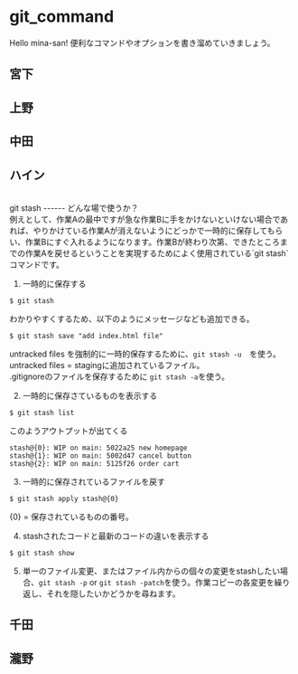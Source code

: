 # git_command
Hello mina-san!
便利なコマンドやオプションを書き溜めていきましょう。

## 宮下

## 上野

## 中田

## ハイン
<br>
git stash
------
どんな場で使うか？<br>
例えとして、作業Aの最中ですが急な作業Bに手をかけないといけない場合であれば、やりかけている作業Aが消えないようにどっかで一時的に保存してもらい、作業Bにすぐ入れるようになります。作業Bが終わり次第、できたところまでの作業Aを戻せるということを実現するためによく使用されている`git stash`コマンドです。<br>

1. 一時的に保存する
```
$ git stash
```
わかりやすくするため、以下のようにメッセージなども追加できる。
```
$ git stash save "add index.html file"
```
untracked files を強制的に一時的保存するために、`git stash -u`　を使う。　<br>
untracked files = stagingに追加されているファイル。<br>
.gitignoreのファイルを保存するために `git stash -a`を使う。<br>

2. 一時的に保存さているものを表示する
```
$ git stash list
```
このようアウトプットが出てくる
```
stash@{0}: WIP on main: 5022a25 new homepage
stash@{1}: WIP on main: 5002d47 cancel button
stash@{2}: WIP on main: 5125f26 order cart
```
3. 一時的に保存されているファイルを戻す
```
$ git stash apply stash@{0}
```
{0} = 保存されているものの番号。 <br>

4. stashされたコードと最新のコードの違いを表示する
```
$ git stash show
```
5. 単一のファイル変更、またはファイル内からの個々の変更をstashしたい場合、`git stash -p` or `git stash -patch`を使う。作業コピーの各変更を繰り返し、それを隠したいかどうかを尋ねます。

## 千田

## 瀧野
